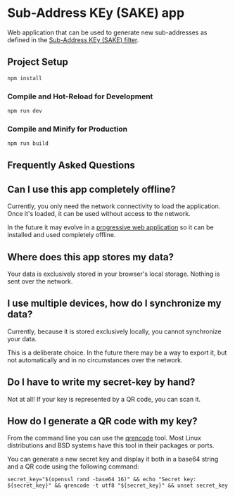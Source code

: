 # Sub-Address KEy (SAKE) app

Web application that can be used to generate new sub-addresses as defined in the [Sub-Address KEy (SAKE) filter](https://github.com/breard-r/opensmtpd-filter-sake).

## Project Setup

```sh
npm install
```

### Compile and Hot-Reload for Development

```sh
npm run dev
```

### Compile and Minify for Production

```sh
npm run build
```


## Frequently Asked Questions

## Can I use this app completely offline?

Currently, you only need the network connectivity to load the application. Once it's loaded, it can be used without access to the network.

In the future it may evolve in a [progressive web application](https://en.wikipedia.org/wiki/Progressive_web_app) so it can be installed and used completely offline.

## Where does this app stores my data?

Your data is exclusively stored in your browser's local storage. Nothing is sent over the network.

## I use multiple devices, how do I synchronize my data?

Currently, because it is stored exclusively locally, you cannot synchronize your data.

This is a deliberate choice. In the future there may be a way to export it, but not automatically and in no circumstances over the network.

## Do I have to write my secret-key by hand?

Not at all! If your key is represented by a QR code, you can scan it.

## How do I generate a QR code with my key?

From the command line you can use the [qrencode](https://fukuchi.org/works/qrencode/) tool. Most Linux distributions and BSD systems have this tool in their packages or ports.

You can generate a new secret key and display it both in a base64 string and a QR code using the following command:

```
secret_key="$(openssl rand -base64 16)" && echo "Secret key: ${secret_key}" && qrencode -t utf8 "${secret_key}" && unset secret_key
```

